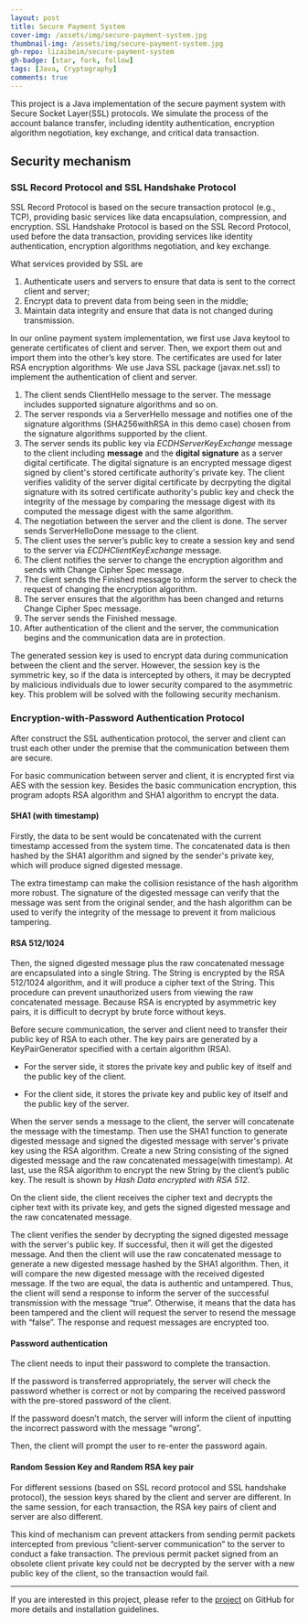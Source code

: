 ```yaml
---
layout: post
title: Secure Payment System
cover-img: /assets/img/secure-payment-system.jpg
thumbnail-img: /assets/img/secure-payment-system.jpg
gh-repo: lizaibeim/secure-payment-system
gh-badge: [star, fork, follow]
tags: [Java, Cryptography]
comments: true
---
```


This project is a Java implementation of the secure payment system with Secure Socket Layer(SSL) protocols. We simulate the process of the account balance transfer, including identity authentication, encryption algorithm negotiation, key exchange, and critical data transaction.

## Security mechanism
### SSL Record Protocol and SSL Handshake Protocol
SSL Record Protocol is based on the secure transaction protocol (e.g., TCP), providing basic services like data encapsulation, compression, and encryption. SSL Handshake Protocol is based on the SSL Record Protocol, used before the data transaction, providing services like identity authentication, encryption algorithms negotiation, and key exchange.

  What services provided by SSL are 
  1.	Authenticate users and servers to ensure that data is sent to the correct client and server;
  2.	Encrypt data to prevent data from being seen in the middle;
  3.	Maintain data integrity and ensure that data is not changed during transmission.

In our online payment system implementation, we first use Java keytool to generate certificates of client and server. Then, we export them out and import them into the other’s key store. The certificates are used for later RSA encryption algorithms· We use Java SSL package (javax.net.ssl) to implement the authentication of client and server.

  1.	The client sends ClientHello message to the server. The message includes supported signature algorithms and so on.  
  2.	The server responds via a ServerHello message and notifies one of the signature algorithms (SHA256withRSA in this demo case) chosen from the signature algorithms supported by the client.  
  3.	The server sends its public key via *ECDHServerKeyExchange* message to the client including **message** and the **digital signature** as a server digital certificate. The digital signature is an encrypted message digest signed by client's stored certificate authority's private key. The client verifies validity of the server digital certificate by decrpyting the digital signature with its sotred certificate authority's public key and check the integrity of the message by comparing the message digest with its computed the message digest with the same algorithm.  
  4.	The negotiation between the server and the client is done. The server sends ServerHelloDone message to the client.  
  5.	The client uses the server’s public key to create a session key and send to the server via *ECDHClientKeyExchange* message.  
  6.	The client notifies the server to change the encryption algorithm and sends with Change Cipher Spec message.  
  7.	The client sends the Finished message to inform the server to check the request of changing the encryption algorithm.  
  8.	The server ensures that the algorithm has been changed and returns Change Cipher Spec message.  
  9.	The server sends the Finished message.  
  10.	After authentication of the client and the server, the communication begins and the communication data are in protection.

The generated session key is used to encrypt data during communication between the client and the server. However, the session key is the symmetric key, so if the data is intercepted by others, it may be decrypted by malicious individuals due to lower security compared to the asymmetric key.  This problem will be solved with the following security mechanism.

###	Encryption-with-Password Authentication Protocol
After construct the SSL authentication protocol, the server and client can trust each other under the premise that the communication between them are secure.

For basic communication between server and client, it is encrypted first via AES with the session key. Besides the basic communication encryption, this program adopts RSA algorithm and SHA1 algorithm to encrypt the data.

#### SHA1 (with timestamp)
Firstly, the data to be sent would be concatenated with the current timestamp accessed from the system time. The concatenated data is then hashed by the SHA1 algorithm and signed by the sender's private key, which will produce signed digested message. 

The extra timestamp can make the collision resistance of the hash algorithm more robust. The signature of the digested message can verify that the message was sent from the original sender, and the hash algorithm can be used to verify the integrity of the message to prevent it from malicious tampering.

#### RSA 512/1024
Then, the signed digested message plus the raw concatenated message are encapsulated into a single String. The String is encrypted by the RSA 512/1024 algorithm, and it will produce a cipher text of the String. This procedure can prevent unauthorized users from viewing the raw concatenated message. Because RSA is encrypted by asymmetric key pairs, it is difficult to decrypt by brute force without keys.

Before secure communication, the server and client need to transfer their public key of RSA to each other. The key pairs are generated by a KeyPairGenerator specified with a certain algorithm (RSA).

+ For the server side, it stores the private key and public key of itself and the public key of the client.

+ For the client side, it stores the private key and public key of itself and the public key of the server.  

When the server sends a message to the client, the server will concatenate the message with the timestamp. Then use the SHA1 function to generate digested message and signed the digested message with server's private key using the RSA algorithm. Create a new String consisting of the signed digested message and the raw concatenated message(with timestamp). At last, use the RSA algorithm to encrypt the new String by the client’s public key. The result is shown by *Hash Data encrypted with RSA 512*.

On the client side, the client receives the cipher text and decrypts the cipher text with its private key, and gets the signed digested message and the raw concatenated message.

The client verifies the sender by decrypting the signed digested message with the server's public key. If successful, then it will get the digested message. And then the client will use the raw concatenated message to generate a new digested message hashed by the SHA1 algorithm. Then, it will compare the new digested message with the received digested message. If the two are equal, the data is authentic and untampered. Thus, the client will send a response to inform the server of the successful transmission with the message “true”. Otherwise, it means that the data has been tampered and the client will request the server to resend the message with “false”. The response and request messages are encrypted too.

#### Password authentication
The client needs to input their password to complete the transaction.

If the password is transferred appropriately, the server will check the password whether is correct or not by comparing the received password with the pre-stored password of the client.

If the password doesn’t match, the server will inform the client of inputting the incorrect password with the message “wrong”.

Then, the client will prompt the user to re-enter the password again.

#### Random Session Key and Random RSA key pair
For different sessions (based on SSL record protocol and SSL handshake protocol), the session keys shared by the client and server are different. In the same session, for each transaction, the RSA key pairs of client and server are also different.

This kind of mechanism can prevent attackers from sending permit packets intercepted from previous “client-server communication” to the server to conduct a fake transaction. The previous permit packet signed from an obsolete client private key could not be decrypted by the server with a new public key of the client, so the transaction would fail.

---
If you are interested in this project, please refer to the [project](https://github.com/lizaibeim/secure-payment-system) on GitHub for more details and installation guidelines.